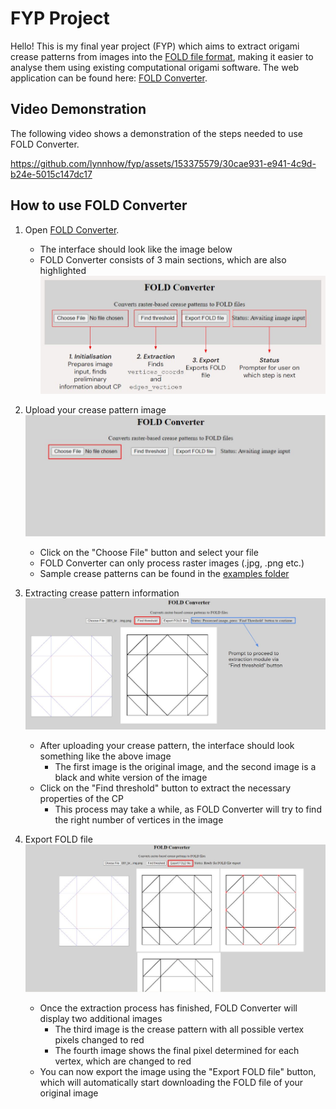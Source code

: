# FYP Project 
Hello! This is my final year project (FYP) which aims to extract origami crease patterns from images into the [FOLD file format](https://github.com/edemaine/fold), making it easier to analyse them using existing computational origami software. The web application can be found here: [FOLD Converter](https://lynnhow.github.io/fyp/).

## Video Demonstration
The following video shows a demonstration of the steps needed to use FOLD Converter.

https://github.com/lynnhow/fyp/assets/153375579/30cae931-e941-4c9d-b24e-5015c147dc17

## How to use FOLD Converter
1. Open [FOLD Converter](https://lynnhow.github.io/fyp/).
    - The interface should look like the image below
    - FOLD Converter consists of 3 main sections, which are also highlighted
![](images/interface.JPG)


2. Upload your crease pattern image
![](images/choosefiles.JPG)
    - Click on the "Choose File" button and select your file
    - FOLD Converter can only process raster images (.jpg, .png etc.)
    - Sample crease patterns can be found in the [examples folder](examples)


3. Extracting crease pattern information
![](images/findthres.JPG)
     - After uploading your crease pattern, the interface should look something like the above image
         - The first image is the original image, and the second image is a black and white version of the image
     - Click on the "Find threshold" button to extract the necessary properties of the CP
         - This process may take a while, as FOLD Converter will try to find the right number of vertices in the image


4. Export FOLD file
![](images/export.JPG)
    - Once the extraction process has finished, FOLD Converter will display two additional images
        - The third image is the crease pattern with all possible vertex pixels changed to red
        - The fourth image shows the final pixel determined for each vertex, which are changed to red
    - You can now export the image using the "Export FOLD file" button, which will automatically start downloading the FOLD file of your original image

